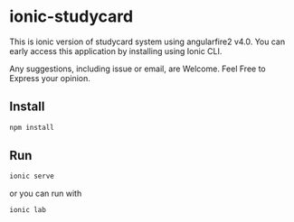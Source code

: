 # ionic-studycard
This is ionic version of studycard system using angularfire2 v4.0.
You can early access this application by installing using Ionic CLI.

Any suggestions, including issue or email, are Welcome.
Feel Free to Express your opinion.


## Install

```bash
npm install
```

## Run

```bash
ionic serve
```
or you can run with
```bash
ionic lab
```

